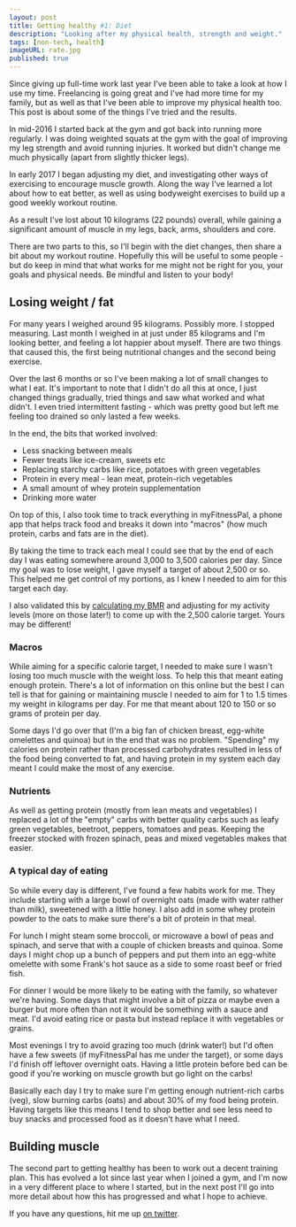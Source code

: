 ```yaml
---
layout: post
title: Getting healthy #1: Diet
description: "Looking after my physical health, strength and weight."
tags: [non-tech, health]
imageURL: rate.jpg
published: true
---
```


Since giving up full-time work last year I've been able to take a look at how I use my time. Freelancing is going great and I've had more time for my family, but as well as that I've been able to improve my physical health too. This post is about some of the things I've tried and the results.

In mid-2016 I started back at the gym and got back into running more regularly. I was doing weighted squats at the gym with the goal of improving my leg strength and avoid running injuries. It worked but didn't change me much physically (apart from slightly thicker legs).

In early 2017 I began adjusting my diet, and investigating other ways of exercising to encourage muscle growth. Along the way I've learned a lot about how to eat better, as well as using bodyweight exercises to build up a good weekly workout routine.

As a result I've lost about 10 kilograms (22 pounds) overall, while gaining a significant amount of muscle in my legs, back, arms, shoulders and core. 

There are two parts to this, so I'll begin with the diet changes, then share a bit about my workout routine. Hopefully this will be useful to some people - but do keep in mind that what works for me might not be right for you, your goals and physical needs. Be mindful and listen to your body!

## Losing weight / fat

For many years I weighed around 95 kilograms. Possibly more. I stopped measuring. Last month I weighed in at just under 85 kilograms and I'm looking better, and feeling a lot happier about myself. There are two things that caused this, the first being nutritional changes and the second being exercise.

Over the last 6 months or so I've been making a lot of small changes to what I eat. It's important to note that I didn't do all this at once, I just changed things gradually, tried things and saw what worked and what didn't. I even tried intermittent fasting - which was pretty good but left me feeling too drained so only lasted a few weeks.

In the end, the bits that worked involved:

* Less snacking between meals
* Fewer treats like ice-cream, sweets etc
* Replacing starchy carbs like rice, potatoes with green vegetables
* Protein in every meal - lean meat, protein-rich vegetables
* A small amount of whey protein supplementation 
* Drinking more water

On top of this, I also took time to track everything in myFitnessPal, a phone app that helps track food and breaks it down into "macros" (how much protein, carbs and fats are in the diet).

By taking the time to track each meal I could see that by the end of each day I was eating somewhere around 3,000 to 3,500 calories per day. Since my goal was to lose weight, I gave myself a target of about 2,500 or so. This helped me get control of my portions, as I knew I needed to aim for this target each day.

I also validated this by [calculating my BMR](http://www.myfitnesspal.com/tools/bmr-calculator) and adjusting for my activity levels (more on those later!) to come up with the 2,500 calorie target. Yours may be different!

### Macros

While aiming for a specific calorie target, I needed to make sure I wasn't losing too much muscle with the weight loss. To help this that meant eating enough protein. There's a lot of information on this online but the best I can tell is that for gaining or maintaining muscle I needed to aim for 1 to 1.5 times my weight in kilograms per day. For me that meant about 120 to 150 or so grams of protein per day.

Some days I'd go over that (I'm a big fan of chicken breast, egg-white omelettes and quinoa) but in the end that was no problem. "Spending" my calories on protein rather than processed carbohydrates resulted in less of the food being converted to fat, and having protein in my system each day meant I could make the most of any exercise.

### Nutrients

As well as getting protein (mostly from lean meats and vegetables) I replaced a lot of the "empty" carbs with better quality carbs such as leafy green vegetables, beetroot, peppers, tomatoes and peas. Keeping the freezer stocked with frozen spinach, peas and mixed vegetables makes that easier.

### A typical day of eating

So while every day is different, I've found a few habits work for me. They include starting with a large bowl of overnight oats (made with water rather than milk), sweetened with a little honey. I also add in some whey protein powder to the oats to make sure there's a bit of protein in that meal.

For lunch I might steam some broccoli, or microwave a bowl of peas and spinach, and serve that with a couple of chicken breasts and quinoa. Some days I might chop up a bunch of peppers and put them into an egg-white omelette with some Frank's hot sauce as a side to some roast beef or fried fish.

For dinner I would be more likely to be eating with the family, so whatever we're having. Some days that might involve a bit of pizza or maybe even a burger but more often than not it would be something with a sauce and meat. I'd avoid eating rice or pasta but instead replace it with vegetables or grains.

Most evenings I try to avoid grazing too much (drink water!) but I'd often have a few sweets (if myFitnessPal has me under the target), or some days I'd finish off leftover overnight oats. Having a little protein before bed can be good if you're working on muscle growth but go light on the carbs!

Basically each day I try to make sure I'm getting enough nutrient-rich carbs (veg), slow burning carbs (oats) and about 30% of my food being protein. Having targets like this means I tend to shop better and see less need to buy snacks and processed food as it doesn't have what I need.

## Building muscle

The second part to getting healthy has been to work out a decent training plan. This has evolved a lot since last year when I joined a gym, and I'm now in a very different place to where I started, but in the next post I'll go into more detail about how this has progressed and what I hope to achieve.

If you have any questions, hit me up [on twitter](https://twitter.com/donovanh).

